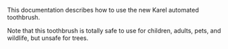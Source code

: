 This documentation describes how to use the new Karel automated toothbrush.

Note that this toothbrush is totally safe to use for children, adults, pets, and wildlife, but unsafe for trees.
